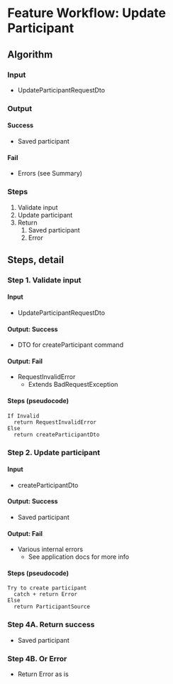 # Feature Workflow: Update Participant

## Algorithm

### Input

- UpdateParticipantRequestDto

### Output

#### Success

- Saved participant

#### Fail

- Errors (see Summary)

### Steps

1. Validate input
2. Update participant
3. Return
   1. Saved participant
   2. Error

## Steps, detail

### Step 1. Validate input

#### Input

- UpdateParticipantRequestDto

#### Output: Success

- DTO for createParticipant command

#### Output: Fail

- RequestInvalidError
  - Extends BadRequestException

#### Steps (pseudocode)

```
If Invalid
  return RequestInvalidError
Else
  return createParticipantDto
```

### Step 2. Update participant

#### Input

- createParticipantDto

#### Output: Success

- Saved participant

#### Output: Fail

- Various internal errors
  - See application docs for more info

#### Steps (pseudocode)

```
Try to create participant
  catch + return Error
Else
  return ParticipantSource
```

### Step 4A. Return success

- Saved participant

### Step 4B. Or Error

- Return Error as is

